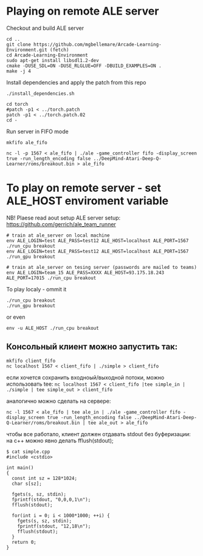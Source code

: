 # Playing on remote ALE server

Checkout and build ALE server
```
cd ..
git clone https://github.com/mgbellemare/Arcade-Learning-Environment.git (fetch)
cd Arcade-Learning-Environment
sudo apt-get install libsdl1.2-dev
cmake -DUSE_SDL=ON -DUSE_RLGLUE=OFF -DBUILD_EXAMPLES=ON .
make -j 4
```

Install dependencies and apply the patch from this repo
```
./install_dependencies.sh

cd torch
#patch -p1 < ../torch.patch
patch -p1 < ../torch.patch.02
cd -
```

Run server in FIFO mode
```
mkfifo ale_fifo

nc -l -p 1567 < ale_fifo | ./ale -game_controller fifo -display_screen true -run_length_encoding false ../DeepMind-Atari-Deep-Q-Learner/roms/breakout.bin > ale_fifo
```

# To play on remote server - set ALE_HOST enviroment variable
NB! Plaese read aout setup ALE server setup: https://github.com/gerrich/ale_team_runner
```
# train at ale_server on local machine
env ALE_LOGIN=test ALE_PASS=test12 ALE_HOST=localhost ALE_PORT=1567 ./run_cpu breakout
env ALE_LOGIN=test ALE_PASS=test12 ALE_HOST=localhost ALE_PORT=1567 ./run_gpu breakout

# train at ale_server on tesing server (passwords are mailed to teams)
env ALE_LOGIN=team_15 ALE_PASS=XXXX ALE_HOST=93.175.18.243 ALE_PORT=17015 ./run_cpu breakout
```

To play localy - ommit it
```
./run_cpu breakout
./run_gpu breakout
```
or even

```env -u ALE_HOST ./run_cpu breakout ```

## Консольный клиент можно запустить так:
```
mkfifo client_fifo
nc localhost 1567 < client_fifo | ./simple > client_fifo
```

если хочется сохранить входноый/выходной потоки, можно использовать tee:
```nc localhost 1567 < client_fifo |tee simple_in | ./simple | tee simple_out > client_fifo```

аналогично можно сделать на сервере:
```
nc -l 1567 < ale_fifo | tee ale_in | ./ale -game_controller fifo -display_screen true -run_length_encoding false ../DeepMind-Atari-Deep-Q-Learner/roms/breakout.bin | tee ale_out > ale_fifo
```

чтобы все работало, клиент должен отдавать stdout без буферизации:
на с++ можно явно делать fflush(stdout);
```
$ cat simple.cpp
#include <cstdio>

int main()
{
  const int sz = 128*1024;
  char s[sz];

  fgets(s, sz, stdin);
  fprintf(stdout, "0,0,0,1\n");
  fflush(stdout);

  for(int i = 0; i < 1000*1000; ++i) {
    fgets(s, sz, stdin);
    fprintf(stdout, "12,18\n");
    fflush(stdout);
  }
  return 0;
}
```

